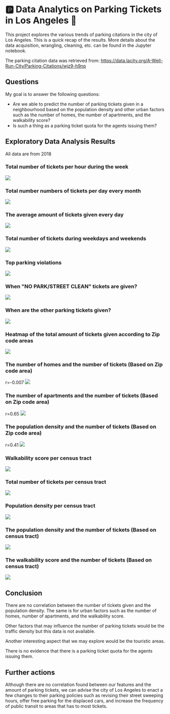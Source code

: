 # 🅿️ Data Analytics on Parking Tickets in Los Angeles 🚗
This project explores the various trends of parking citations in the city of Los Angeles. This is a quick recap of the results. More details about the data acquisition, wrangling, cleaning, etc. can be found in the Jupyter notebook.

The parking citation data was retrieved from: https://data.lacity.org/A-Well-Run-City/Parking-Citations/wjz9-h9np

## Questions
My goal is to answer the following questions:

- Are we able to predict the number of parking tickets given in a neighbourhood based on the population density and other urban factors such as the number of homes, the number of apartments, and the walkability score?
- Is such a thing as a parking ticket quota for the agents issuing them?

## Exploratory Data Analysis Results

All data are from 2018

### Total number of tickets per hour during the week
![](viz/1.jpg)

### Total number numbers of tickets per day every month
![](viz/2.png)

### The average amount of tickets given every day
![](viz/3.png)

### Total number of tickets during weekdays and weekends
![](viz/4.png)

### Top parking violations
![](viz/5.png)

### When "NO PARK/STREET CLEAN" tickets are given?
![](viz/6.png)

### When are the other parking tickets given?
![](viz/7.png)

### Heatmap of the total amount of tickets given according to Zip code areas
![](viz/8.png)

### The number of homes and the number of tickets (Based on Zip code area)
r=-0.007
![](viz/9.png)

### The number of apartments and the number of tickets (Based on Zip code area)
r=0.65
![](viz/10.png)

### The population density and the number of tickets (Based on Zip code area)
r=0.41
![](viz/11.png)

### Walkability score per census tract
![](viz/12.png)

### Total number of tickets per census tract
![](viz/13.png)

### Population density per census tract
![](viz/14.png)

### The population density and the number of tickets (Based on census tract)
![](viz/15.png)

### The walkability score and the number of tickets (Based on census tract)
![](viz/16.png)

## Conclusion

There are no correlation between the number of tickets given and the population density. The same is for urban factors such as the number of homes, number of apartments, and the walkability score. 

Other factors that may influence the number of parking tickets would be the traffic density but this data is not available.

Another interesting aspect that we may explore would be the touristic areas.

There is no evidence that there is a parking ticket quota for the agents issuing them.

## Further actions

Although there are no correlation found between our features and the amount of parking tickets, we can advise the city of Los Angeles to enact a few changes to their parking policies such as revising their street sweeping hours, offer free parking for the displaced cars, and increase the frequency of public transit to areas that has to most tickets.

